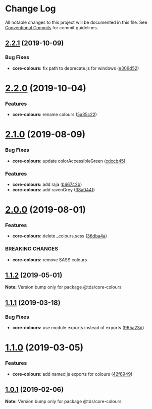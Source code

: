 # Change Log

All notable changes to this project will be documented in this file.
See [Conventional Commits](https://conventionalcommits.org) for commit guidelines.

## [2.2.1](https://github.com/telusdigital/tds/compare/@tds/core-colours@2.2.0...@tds/core-colours@2.2.1) (2019-10-09)


### Bug Fixes

* **core-colours:** fix path to deprecate.js for windows ([e309d52](https://github.com/telusdigital/tds/commit/e309d52))





# [2.2.0](https://github.com/telusdigital/tds/compare/@tds/core-colours@2.1.0...@tds/core-colours@2.2.0) (2019-10-04)


### Features

* **core-colours:** rename colours ([5a35c22](https://github.com/telusdigital/tds/commit/5a35c22))





# [2.1.0](https://github.com/telusdigital/tds/compare/@tds/core-colours@2.0.0...@tds/core-colours@2.1.0) (2019-08-09)


### Bug Fixes

* **core-colours:** update colorAccessibleGreen ([cdccb45](https://github.com/telusdigital/tds/commit/cdccb45))


### Features

* **core-colours:** add raja ([b66742b](https://github.com/telusdigital/tds/commit/b66742b))
* **core-colours:** add ravenGrey ([38a044f](https://github.com/telusdigital/tds/commit/38a044f))





# [2.0.0](https://github.com/telusdigital/tds/compare/@tds/core-colours@1.1.2...@tds/core-colours@2.0.0) (2019-08-01)


### Features

* **core-colours:** delete _colours.scss ([36dba4a](https://github.com/telusdigital/tds/commit/36dba4a))


### BREAKING CHANGES

* **core-colours:** remove SASS colours





## [1.1.2](https://github.com/telusdigital/tds/compare/@tds/core-colours@1.1.1...@tds/core-colours@1.1.2) (2019-05-01)

**Note:** Version bump only for package @tds/core-colours





## [1.1.1](https://github.com/telusdigital/tds/compare/@tds/core-colours@1.1.0...@tds/core-colours@1.1.1) (2019-03-18)


### Bug Fixes

* **core-colours:** use module.exports instead of exports ([965a23d](https://github.com/telusdigital/tds/commit/965a23d))





# [1.1.0](https://github.com/telusdigital/tds/compare/@tds/core-colours@1.0.1...@tds/core-colours@1.1.0) (2019-03-05)


### Features

* **core-colours:** add named js exports for colours ([42f8949](https://github.com/telusdigital/tds/commit/42f8949))





## [1.0.1](https://github.com/telusdigital/tds/compare/@tds/core-colours@1.0.0...@tds/core-colours@1.0.1) (2019-02-06)

**Note:** Version bump only for package @tds/core-colours

